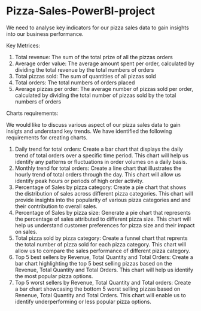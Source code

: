 # Pizza-Sales-PowerBI-project

We need to analyse key indicators for our pizza sales data to gain insights into our business performance. 

Key Metrices:

1. Total revenue:
      The sum of the total prize of all the pizzas orders
2. Average order value:
      The average amount spent per order, calculated by dividing the total revenue by the total numbers of orders
3. Total pizzas sold:
      The sum of quantities of all pizzas sold
4. Total orders:
      The total numbers of orders placed
5. Average pizzas per order:
      The average number of pizzas sold per order, calculated by dividing the total number of pizzas sold by the total numbers of orders

Charts requirements:

We would like to discuss various aspect of our pizza sales data to gain insigts and understand key trends. We have identified the following requirements for creating charts.

1. Daily trend for total orders:
      Create a bar chart that displays the daily trend of total orders over a specific time period. This chart will help us identify any patterns or fluctuations in order volumes on a daily basis.
2. Monthly trend for total orders:
      Create a line chart that illustrates the hourly trend of total orders through the day. This chart will allow us identify peak hours or periods of high order activity.
3. Percentage of Sales by pizza category:
      Create a pie chart that shows the distribution of sales across different pizza categories. This chart will provide insights into the popularity of various pizza categories and and their contribution to overall sales.
4. Percentage of Sales by pizza size:
      Generate a pie chart that represents the percentage of sales attributed to different pizza size. This chart will help us understand customer preferences for pizza size and their impact on sales.
5. Total pizza sold by pizza category:
       Create a funnel chart that reprents the total number of pizza sold for each pizza category. This chart will allow us to compare the sales performance of different pizza category.
6. Top 5 best sellers by Revenue, Total Quantity and Total Orders:
       Create a bar chart highlighting the top 5 best selling pizzas based on the Revenue, Total Quantity and Total Orders. This chart will help us identify the most popular pizza options.
7. Top 5 worst sellers by Revenue, Total Quantity and Total orders:
       Create a bar chart showcasing the bottom 5 worst selling pizzas based on Renenue, Total Quantity and Total Orders. This chart will enable us to identify underperforming or less popular pizza options.

